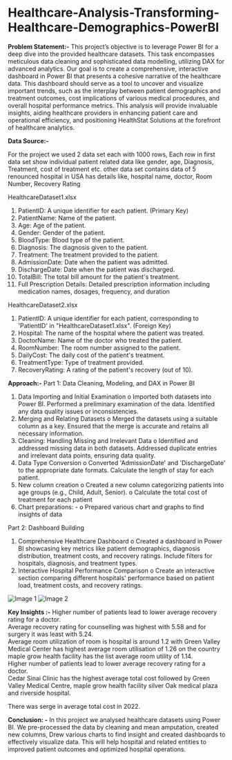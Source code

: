 # Healthcare-Analysis-Transforming-Healthcare-Demographics-PowerBI

**Problem Statement:-**
This project’s  objective is to leverage Power BI for a deep dive into the provided healthcare datasets. This task encompasses meticulous data cleaning and sophisticated data modelling, utilizing DAX for advanced analytics. Our goal is to create a comprehensive, interactive dashboard in Power BI that presents a cohesive narrative of the healthcare data. This dashboard should serve as a tool to uncover and visualize important trends, such as the interplay between patient demographics and treatment outcomes, cost implications of various medical procedures, and overall hospital performance metrics. This analysis will provide invaluable insights, aiding healthcare providers in enhancing patient care and operational efficiency, and positioning HealthStat Solutions at the forefront of healthcare analytics.


**Data Source:-**

For the project we used 2 data set each with 1000 rows, 
Each row in first data set show individual patient related data like gender, age, Diagnosis, Treatment, cost of treatment etc. 
other data set contains data of 5 renounced hospital in USA has details like, hospital name, doctor, Room Number, Recovery Rating

HealthcareDataset1.xlsx
1.	PatientID: A unique identifier for each patient. (Primary Key)
2.	PatientName: Name of the patient.
3.	Age: Age of the patient.
4.	Gender: Gender of the patient.
5.	BloodType: Blood type of the patient.
6.	Diagnosis: The diagnosis given to the patient.
7.	Treatment: The treatment provided to the patient.
8.	AdmissionDate: Date when the patient was admitted.
9.	DischargeDate: Date when the patient was discharged.
10.	TotalBill: The total bill amount for the patient's treatment.
11.	Full Prescription Details: Detailed prescription information including medication names, dosages, frequency, and duration


HealthcareDataset2.xlsx
1.	PatientID: A unique identifier for each patient, corresponding to 'PatientID' in "HealthcareDataset1.xlsx". (Foreign Key)
2.	Hospital: The name of the hospital where the patient was treated.
3.	DoctorName: Name of the doctor who treated the patient.
4.	RoomNumber: The room number assigned to the patient.
5.	DailyCost: The daily cost of the patient's treatment.
6.	TreatmentType: Type of treatment provided.
7.	RecoveryRating: A rating of the patient's recovery (out of 10).

**Approach:-**
Part 1: Data Cleaning, Modeling, and DAX in Power BI
1.	Data Importing and Initial Examination 
o	Imported both datasets into Power BI. Performed a preliminary examination of the data. Identified any data quality issues or inconsistencies.
2.	Merging and Relating Datasets 
o	Merged the datasets using a suitable column as a key. Ensured that the merge is accurate and retains all necessary information.
3.	Cleaning: Handling Missing and Irrelevant Data 
o	Identified and addressed missing data in both datasets. Addressed duplicate entries and irrelevant data points, ensuring data quality.
4.	Data Type Conversion 
o	Converted 'AdmissionDate' and 'DischargeDate' to the appropriate date formats. Calculate the length of stay for each patient.
5.	New column creation
o	Created a new column categorizing patients into age groups (e.g., Child, Adult, Senior). 
o	Calculate the total cost of treatment for each patient 
6.	Chart preparations: -
o	Prepared various chart and graphs to find insights of data

Part 2: Dashboard Building
1.	Comprehensive Healthcare Dashboard 
o	Created a dashboard in Power BI showcasing key metrics like patient demographics, diagnosis distribution, treatment costs, and recovery ratings. Include filters for hospitals, diagnosis, and treatment types.
2.	Interactive Hospital Performance Comparison 
o	Create an interactive section comparing different hospitals' performance based on patient load, treatment costs, and recovery ratings.

![Image 1](https://drive.google.com/uc?id=1xrQwlxjijoKTuT83LzffD-tdrLzywOJo)
![Image 2](https://drive.google.com/uc?id=1EKm_a1HQsNBpG_uBzWZUBdYpVn7BElpy)




**Key Insights :-**
Higher number of patients lead to lower average recovery rating for a doctor.   
Average recovery rating for counselling was highest with 5.58 and for surgery it was least with 5.24.   
Average room utilization of room is hospital is around 1.2 with Green Valley Medical Center has highest average room utilisation of 1.26 on the country maple grow health facility has the list average room utility of 1.14.   
Higher number of patients lead to lower average recovery rating for a doctor.   
Cedar Sinai Clinic has the highest average total cost followed by Green Valley Medical Centre, maple grow health facility silver Oak medical plaza and riverside hospital.   

There was serge in average total cost in 2022.   

**Conclusion: -**
In this project we analysed healthcare datasets using Power BI. We pre-processed the data by cleaning and mean amputation, created new columns,
Drew various charts to find insight and created dashboards to effectively visualize data.
This will help hospital and related entities to improved patient outcomes and optimized hospital operations.
